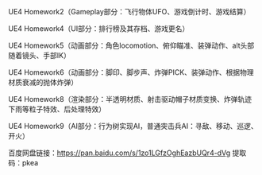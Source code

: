 UE4 Homework2（Gameplay部分：飞行物体UFO、游戏倒计时、游戏结算）

UE4 Homework4（UI部分：排行榜及其存档、游戏更名）

UE4 Homework5（动画部分：角色locomotion、俯仰瞄准、装弹动作、alt头部随着镜头、手部IK）

UE4 Homework6（动画部分：脚印、脚步声、炸弹PICK、装弹动作、根据物理材质衰减的抛体炸弹）

UE4 Homework8（渲染部分：半透明材质、射击驱动帽子材质变换、炸弹轨迹下雨等粒子特效、后处理特效）

UE4 Homework9（AI部分：行为树实现AI，普通突击兵AI：寻敌、移动、巡逻、开火）

百度网盘链接：https://pan.baidu.com/s/1zo1LGfzOghEazbUQr4-dVg 提取码：pkea
